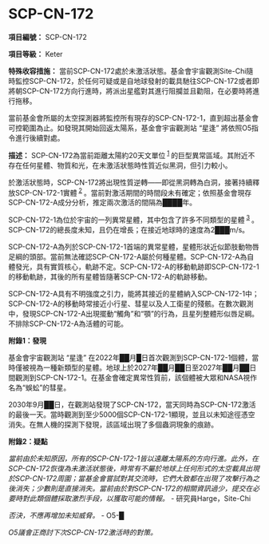 # SCP-CN-172

**項目編號：** SCP-CN-172

**項目等級：** Keter

**特殊收容措施：** 當前SCP-CN-172處於未激活狀態。基金會宇宙觀測Site-Chi隨時監控SCP-CN-172，於任何可疑或是自地球發射的載具馳往SCP-CN-172或者即將朝SCP-CN-172方向行進時，將派出星艦對其進行阻攔並且勸阻，在必要時將進行拖移。

當前基金會所屬的太空探測器將監控所有現存的SCP-CN-172-1，直到超出基金會可控範圍為止。如發現其開始回返太陽系，基金會宇宙觀測站 “星逢” 將依照O5指令進行後續對處。


**描述：** SCP-CN-172為當前距離太陽約20天文單位<sup class='footnoteref'>
 <a shape='rect' class='footnoteref' id='footnoteref-1' href='javascript:;' onclick='WIKIDOT.page.utils.scrollToReference(&apos;footnote-1&apos;)'>1</a>
</sup>的巨型異常區域。其附近不存在任何星體、物質和光，在未激活狀態時性質近似黑洞，但引力較小。

於激活狀態時，SCP-CN-172將出現性質逆轉——即從黑洞轉為白洞，接著持續釋放SCP-CN-172-1實體<sup class='footnoteref'>
 <a shape='rect' class='footnoteref' id='footnoteref-2' href='javascript:;' onclick='WIKIDOT.page.utils.scrollToReference(&apos;footnote-2&apos;)'>2</a>
</sup>。當前對激活期間的時間段未有確定；依照基金會現存SCP-CN-172-A成分分析，推定兩次激活的間隔為████年。

SCP-CN-172-1為位於宇宙的一列異常星體，其中包含了許多不同類型的星體<sup class='footnoteref'>
 <a shape='rect' class='footnoteref' id='footnoteref-3' href='javascript:;' onclick='WIKIDOT.page.utils.scrollToReference(&apos;footnote-3&apos;)'>3</a>
</sup>。SCP-CN-172的總長度未知，且仍在增長；在接近地球時的速度為2███m/s。

SCP-CN-172-A為列於SCP-CN-172-1首端的異常星體，星體形狀近似節肢動物唇足綱的頭部。當前無法確認SCP-CN-172-A屬於何種星體。SCP-CN-172-A為自體發光，具有實質核心，軌跡不定。SCP-CN-172-A的移動軌跡即SCP-CN-172-1的移動軌跡，其後的所有星體皆隨著SCP-CN-172-A的軌跡移動。

SCP-CN-172-A具有不明強度之引力，能將其接近的星體納入SCP-CN-172-1中；SCP-CN-172-A的移動時常接近小行星、彗星以及人工衛星的殘骸。在數次觀測中，發現SCP-CN-172-A出現擺動“觸角”和“顎”的行為，且星列整體形似唇足綱。不排除SCP-CN-172-A為活體的可能。

**附錄1：發現** 

基金會宇宙觀測站 “星逢” 在2022年██月█日首次觀測到SCP-CN-172-1個體，當時僅被視為一種新類型的星體。地球上於2027年██月██日至2027年██月██日間觀測到SCP-CN-172-1。在基金會確定異常性質前，該個體被大眾和NASA視作名為“蜈蚣”的彗星。

2030年9月██日，在觀測站發現了SCP-CN-172，當天同時為SCP-CN-172激活的最後一天。當時觀測到至少5000個SCP-CN-172-1顯現，並且以未知途徑憑空消失。在無人機的探測下發現，該區域出現了多個蟲洞現象的痕跡。

**附錄2：疑點** 

*當前由於未知原因，所有的SCP-CN-172-1皆以遠離太陽系的方向行進。此外，在SCP-CN-172恢復為未激活狀態後，時常有不屬於地球上任何形式的太空載具出現於SCP-CN-172周圍；當基金會嘗試對其交流時，它們大致都在出現了攻擊行為之後消失；少數則是直接消失。當前由於對SCP-CN-172的相關資訊過少，提交在必要時對此類個體採取激烈手段，以獲取可能的情報。*  - 研究員Harge，Site-Chi

*否決，不應再增加未知威脅。*  - O5-█

*O5議會正商討下次SCP-CN-172激活時的對策。* 



